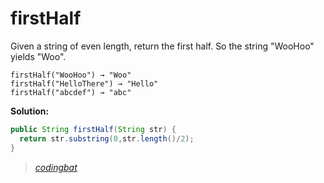 # firstHalf

Given a string of even length, return the first half. So the string "WooHoo" yields "Woo".

```
firstHalf("WooHoo") → "Woo"
firstHalf("HelloThere") → "Hello"
firstHalf("abcdef") → "abc"
```

**Solution:**

```java
public String firstHalf(String str) {
  return str.substring(0,str.length()/2);
}
```

> _[codingbat](http://codingbat.com/prob/p172267)_